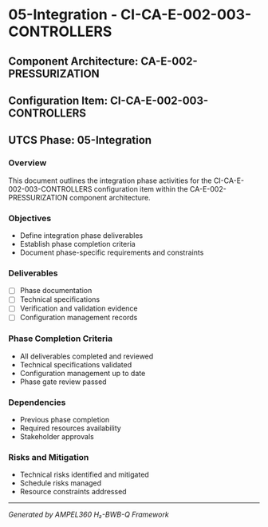 # 05-Integration - CI-CA-E-002-003-CONTROLLERS

## Component Architecture: CA-E-002-PRESSURIZATION
## Configuration Item: CI-CA-E-002-003-CONTROLLERS
## UTCS Phase: 05-Integration

### Overview
This document outlines the integration phase activities for the CI-CA-E-002-003-CONTROLLERS configuration item within the CA-E-002-PRESSURIZATION component architecture.

### Objectives
- Define integration phase deliverables
- Establish phase completion criteria
- Document phase-specific requirements and constraints

### Deliverables
- [ ] Phase documentation
- [ ] Technical specifications
- [ ] Verification and validation evidence
- [ ] Configuration management records

### Phase Completion Criteria
- All deliverables completed and reviewed
- Technical specifications validated
- Configuration management up to date
- Phase gate review passed

### Dependencies
- Previous phase completion
- Required resources availability
- Stakeholder approvals

### Risks and Mitigation
- Technical risks identified and mitigated
- Schedule risks managed
- Resource constraints addressed

---
*Generated by AMPEL360 H₂-BWB-Q Framework*
